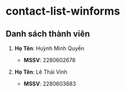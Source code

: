 # contact-list-winforms
## Danh sách thành viên

1. **Họ Tên**: Huỳnh Minh Quyền 
   - **MSSV**: 2280602678  

2. **Họ Tên**: Lê Thái Vinh
   - **MSSV**: 2280603683  